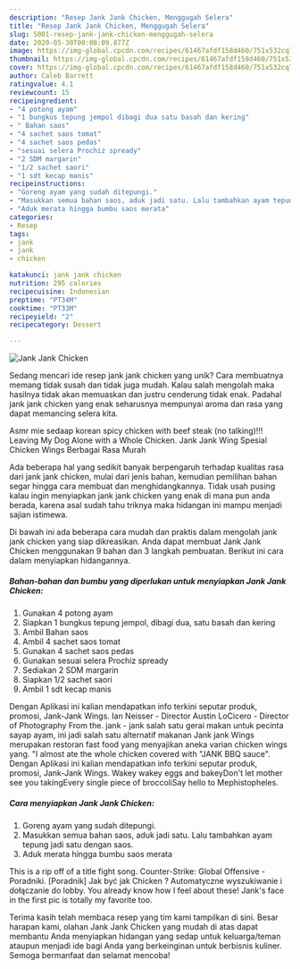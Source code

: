 ```yaml
---
description: "Resep Jank Jank Chicken, Menggugah Selera"
title: "Resep Jank Jank Chicken, Menggugah Selera"
slug: 5001-resep-jank-jank-chicken-menggugah-selera
date: 2020-05-30T00:08:09.877Z
image: https://img-global.cpcdn.com/recipes/61467afdf158d460/751x532cq70/jank-jank-chicken-foto-resep-utama.jpg
thumbnail: https://img-global.cpcdn.com/recipes/61467afdf158d460/751x532cq70/jank-jank-chicken-foto-resep-utama.jpg
cover: https://img-global.cpcdn.com/recipes/61467afdf158d460/751x532cq70/jank-jank-chicken-foto-resep-utama.jpg
author: Caleb Barrett
ratingvalue: 4.1
reviewcount: 15
recipeingredient:
- "4 potong ayam"
- "1 bungkus tepung jempol dibagi dua satu basah dan kering"
- " Bahan saos"
- "4 sachet saos tomat"
- "4 sachet saos pedas"
- "sesuai selera Prochiz spready"
- "2 SDM margarin"
- "1/2 sachet saori"
- "1 sdt kecap manis"
recipeinstructions:
- "Goreng ayam yang sudah ditepungi."
- "Masukkan semua bahan saos, aduk jadi satu. Lalu tambahkan ayam tepung jadi satu dengan saos."
- "Aduk merata hingga bumbu saos merata"
categories:
- Resep
tags:
- jank
- jank
- chicken

katakunci: jank jank chicken 
nutrition: 295 calories
recipecuisine: Indonesian
preptime: "PT34M"
cooktime: "PT33M"
recipeyield: "2"
recipecategory: Dessert

---
```



![Jank Jank Chicken](https://img-global.cpcdn.com/recipes/61467afdf158d460/751x532cq70/jank-jank-chicken-foto-resep-utama.jpg)

Sedang mencari ide resep jank jank chicken yang unik? Cara membuatnya memang tidak susah dan tidak juga mudah. Kalau salah mengolah maka hasilnya tidak akan memuaskan dan justru cenderung tidak enak. Padahal jank jank chicken yang enak seharusnya mempunyai aroma dan rasa yang dapat memancing selera kita.

Asmr mie sedaap korean spicy chicken with beef steak (no talking)!!! Leaving My Dog Alone with a Whole Chicken. Jank Jank Wing Spesial Chicken Wings Berbagai Rasa Murah

Ada beberapa hal yang sedikit banyak berpengaruh terhadap kualitas rasa dari jank jank chicken, mulai dari jenis bahan, kemudian pemilihan bahan segar hingga cara membuat dan menghidangkannya. Tidak usah pusing kalau ingin menyiapkan jank jank chicken yang enak di mana pun anda berada, karena asal sudah tahu triknya maka hidangan ini mampu menjadi sajian istimewa.


Di bawah ini ada beberapa cara mudah dan praktis dalam mengolah jank jank chicken yang siap dikreasikan. Anda dapat membuat Jank Jank Chicken menggunakan 9 bahan dan 3 langkah pembuatan. Berikut ini cara dalam menyiapkan hidangannya.

<!--inarticleads1-->

##### Bahan-bahan dan bumbu yang diperlukan untuk menyiapkan Jank Jank Chicken:

1. Gunakan 4 potong ayam
1. Siapkan 1 bungkus tepung jempol, dibagi dua, satu basah dan kering
1. Ambil  Bahan saos
1. Ambil 4 sachet saos tomat
1. Gunakan 4 sachet saos pedas
1. Gunakan sesuai selera Prochiz spready
1. Sediakan 2 SDM margarin
1. Siapkan 1/2 sachet saori
1. Ambil 1 sdt kecap manis


Dengan Aplikasi ini kalian mendapatkan info terkini seputar produk, promosi, Jank-Jank Wings. Ian Neisser - Director Austin LoCicero - Director of Photography From the. jank - jank salah satu gerai makan untuk pecinta sayap ayam, ini jadi salah satu alternatif makanan Jank jank Wings merupakan restoran fast food yang menyajikan aneka varian chicken wings yang. &#34;I almost ate the whole chicken covered with &#34;JANK BBQ sauce&#34;. Dengan Aplikasi ini kalian mendapatkan info terkini seputar produk, promosi, Jank-Jank Wings. Wakey wakey eggs and bakeyDon&#39;t let mother see you takingEvery single piece of broccoliSay hello to Mephistopheles. 

<!--inarticleads2-->

##### Cara menyiapkan Jank Jank Chicken:

1. Goreng ayam yang sudah ditepungi.
1. Masukkan semua bahan saos, aduk jadi satu. Lalu tambahkan ayam tepung jadi satu dengan saos.
1. Aduk merata hingga bumbu saos merata


This is a rip off of a title fight song. Counter-Strike: Global Offensive - Poradniki. [Poradnik] Jak być jak Chicken ? Automatyczne wyszukiwanie i dołączanie do lobby. You already know how I feel about these! Jank&#39;s face in the first pic is totally my favorite too. 

Terima kasih telah membaca resep yang tim kami tampilkan di sini. Besar harapan kami, olahan Jank Jank Chicken yang mudah di atas dapat membantu Anda menyiapkan hidangan yang sedap untuk keluarga/teman ataupun menjadi ide bagi Anda yang berkeinginan untuk berbisnis kuliner. Semoga bermanfaat dan selamat mencoba!
